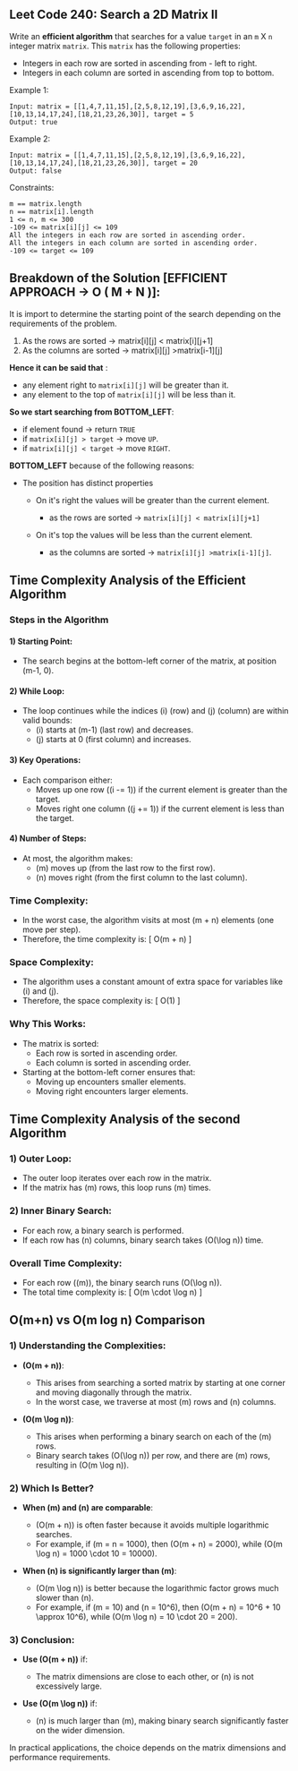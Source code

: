 ## Leet Code 240: Search a 2D Matrix II

Write an **efficient algorithm** that searches for a value `target` in an `m` X `n` integer matrix `matrix`. This `matrix` has the following properties:

-  Integers in each row are sorted in ascending from - left to right.
-  Integers in each column are sorted in ascending from top to bottom.

Example 1:

```plaintext
Input: matrix = [[1,4,7,11,15],[2,5,8,12,19],[3,6,9,16,22],[10,13,14,17,24],[18,21,23,26,30]], target = 5
Output: true
```

Example 2:
```plaintext
Input: matrix = [[1,4,7,11,15],[2,5,8,12,19],[3,6,9,16,22],[10,13,14,17,24],[18,21,23,26,30]], target = 20
Output: false
```


Constraints:

```plaintext
m == matrix.length
n == matrix[i].length
1 <= n, m <= 300
-109 <= matrix[i][j] <= 109
All the integers in each row are sorted in ascending order.
All the integers in each column are sorted in ascending order.
-109 <= target <= 109
```

## Breakdown of the Solution [EFFICIENT APPROACH -> O ( M + N )]:

It is import to determine the starting point of the search depending on the requirements of the problem.

1. As the rows are sorted -> matrix[i][j] < matrix[i][j+1]
2. As the columns are sorted -> matrix[i][j] >matrix[i-1][j]

**Hence it can be said that** :

- any element right to `matrix[i][j]` will be greater than it.
- any element to the top of `matrix[i][j]` will be less than it.

**So we start searching from BOTTOM_LEFT**:

-  if element found -> return `TRUE`
-  if `matrix[i][j] > target` -> move `UP`.
-  if `matrix[i][j] < target` -> move `RIGHT`.

**BOTTOM_LEFT** because of the following reasons:

- The position has distinct properties
   - On it's right the values will be greater than the current element.
      - as the rows are sorted -> `matrix[i][j] < matrix[i][j+1]`

   - On it's top the values will be less than the current element.
      - as the columns are sorted -> `matrix[i][j] >matrix[i-1][j]`.


## Time Complexity Analysis of the Efficient Algorithm

### Steps in the Algorithm

#### 1) Starting Point:
- The search begins at the bottom-left corner of the matrix, at position (m-1, 0).

#### 2) While Loop:
- The loop continues while the indices \(i\) (row) and \(j\) (column) are within valid bounds:
  - \(i\) starts at \(m-1\) (last row) and decreases.
  - \(j\) starts at 0 (first column) and increases.

#### 3) Key Operations:
- Each comparison either:
  - Moves up one row (\(i -= 1\)) if the current element is greater than the target.
  - Moves right one column (\(j += 1\)) if the current element is less than the target.

#### 4) Number of Steps:
- At most, the algorithm makes:
  - \(m\) moves up (from the last row to the first row).
  - \(n\) moves right (from the first column to the last column).

### Time Complexity:
- In the worst case, the algorithm visits at most \(m + n\) elements (one move per step).
- Therefore, the time complexity is:
  \[
  O(m + n)
  \]

### Space Complexity:
- The algorithm uses a constant amount of extra space for variables like \(i\) and \(j\).
- Therefore, the space complexity is:
  \[
  O(1)
  \]

### Why This Works:
- The matrix is sorted:
  - Each row is sorted in ascending order.
  - Each column is sorted in ascending order.
- Starting at the bottom-left corner ensures that:
  - Moving up encounters smaller elements.
  - Moving right encounters larger elements.

## Time Complexity Analysis of the second Algorithm

### 1) Outer Loop:
- The outer loop iterates over each row in the matrix.
- If the matrix has \(m\) rows, this loop runs \(m\) times.

### 2) Inner Binary Search:
- For each row, a binary search is performed.
- If each row has \(n\) columns, binary search takes \(O(\log n)\) time.

### Overall Time Complexity:
- For each row (\(m\)), the binary search runs \(O(\log n)\).
- The total time complexity is:
  \[
  O(m \cdot \log n)
  \]


## O(m+n) vs O(m log n) Comparison

### 1) Understanding the Complexities:

- **\(O(m + n)\)**:
  - This arises from searching a sorted matrix by starting at one corner and moving diagonally through the matrix.
  - In the worst case, we traverse at most \(m\) rows and \(n\) columns.

- **\(O(m \log n)\)**:
  - This arises when performing a binary search on each of the \(m\) rows.
  - Binary search takes \(O(\log n)\) per row, and there are \(m\) rows, resulting in \(O(m \log n)\).

### 2) Which Is Better?

- **When \(m\) and \(n\) are comparable**:
  - \(O(m + n)\) is often faster because it avoids multiple logarithmic searches.
  - For example, if \(m = n = 1000\), then \(O(m + n) = 2000\), while \(O(m \log n) = 1000 \cdot 10 = 10000\).

- **When \(n\) is significantly larger than \(m\)**:
  - \(O(m \log n)\) is better because the logarithmic factor grows much slower than \(n\).
  - For example, if \(m = 10\) and \(n = 10^6\), then \(O(m + n) = 10^6 + 10 \approx 10^6\), while \(O(m \log n) = 10 \cdot 20 = 200\).

### 3) Conclusion:

- **Use \(O(m + n)\)** if:
  - The matrix dimensions are close to each other, or \(n\) is not excessively large.

- **Use \(O(m \log n)\)** if:
  - \(n\) is much larger than \(m\), making binary search significantly faster on the wider dimension.

In practical applications, the choice depends on the matrix dimensions and performance requirements.


